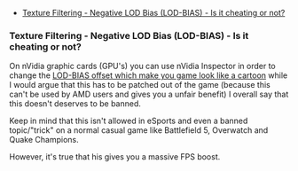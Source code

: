 * [Texture Filtering - Negative LOD Bias (LOD-BIAS) - Is it cheating or not?](#texture-filtering---negative-lod-bias-lod-bias---is-it-cheating-or-not)

### Texture Filtering - Negative LOD Bias (LOD-BIAS) - Is it cheating or not?

On nVidia graphic cards (GPU's) you can use nVidia Inspector in order to change the [LOD-BIAS offset which make you game look like a cartoon](https://www.hardocp.com/news/2019/01/21/does_adjusting_graphics_settings_lower_than_game_allows_constitute_cheating63/) while I would argue that this has to be patched out of the game (because this can't be used by AMD users and gives you a unfair benefit) I overall say that this doesn't deserves to be banned.

Keep in mind that this isn't allowed in eSports and even a banned topic/"trick" on a normal casual game like Battlefield 5, Overwatch and Quake Champions.

However, it's true that his gives you a massive FPS boost.
